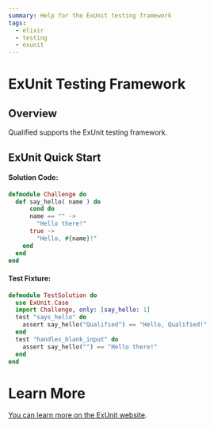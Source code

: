 ```yaml
---
summary: Help for the ExUnit testing framework
tags:
  - elixir
  - testing
  - exunit
---
```


# ExUnit Testing Framework

## Overview

Qualified supports the ExUnit testing framework.

## ExUnit Quick Start

#### Solution Code:

```elixir
defmodule Challenge do
  def say_hello( name ) do
      cond do
      name == "" ->
        "Hello there!"
      true ->
        "Hello, #{name}!"
    end
  end
end
```

#### Test Fixture:

```elixir
defmodule TestSolution do
  use ExUnit.Case
  import Challenge, only: [say_hello: 1]
  test "says_hello" do
    assert say_hello("Qualified") == "Hello, Qualified!"
  end
  test "handles_blank_input" do
    assert say_hello("") == "Hello there!"
  end
end
```

# Learn More

[You can learn more on the ExUnit website](https://elixir-lang.org/docs/stable/ex_unit/ExUnit.html).
